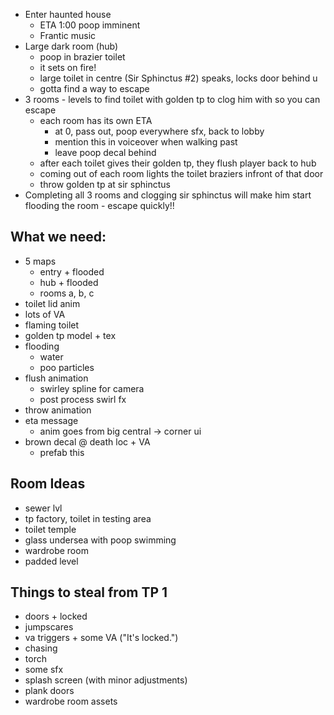 - Enter haunted house
	- ETA 1:00 poop imminent
	- Frantic music
- Large dark room (hub)
	- poop in brazier toilet
	- it sets on fire!
	- large toilet in centre (Sir Sphinctus #2) speaks, locks door behind u
	- gotta find a way to escape
- 3 rooms - levels to find toilet with golden tp to clog him with so you can escape
	- each room has its own ETA
		- at 0, pass out, poop everywhere sfx, back to lobby
		- mention this in voiceover when walking past
		- leave poop decal behind
	- after each toilet gives their golden tp, they flush player back to hub
	- coming out of each room lights the toilet braziers infront of that door
	- throw golden tp at sir sphinctus
- Completing all 3 rooms and clogging sir sphinctus will make him start flooding the room - escape quickly!!

## What we need:
- 5 maps
	- entry + flooded
	- hub + flooded
	- rooms a, b, c
- toilet lid anim
- lots of VA
- flaming toilet
- golden tp model + tex
- flooding
	- water
	- poo particles
- flush animation
	- swirley spline for camera
	- post process swirl fx
- throw animation
- eta message
	- anim goes from big central -> corner ui
- brown decal @ death loc + VA
	- prefab this 

## Room Ideas
- sewer lvl
- tp factory, toilet in testing area
- toilet temple
- glass undersea with poop swimming
- wardrobe room
- padded level

## Things to steal from TP 1
- doors + locked
- jumpscares
- va triggers + some VA ("It's locked.")
- chasing
- torch
- some sfx
- splash screen (with minor adjustments)
- plank doors
- wardrobe room assets